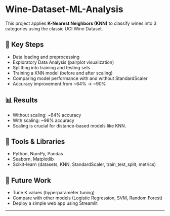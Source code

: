 # Wine-Dataset-ML-Analysis

This project applies **K-Nearest Neighbors (KNN)** to classify wines into 3 categories 
using the classic UCI Wine Dataset.

## 🔑 Key Steps
- Data loading and preprocessing
- Exploratory Data Analysis (pairplot visualization)
- Splitting into training and testing sets
- Training a KNN model (before and after scaling)
- Comparing model performance with and without StandardScaler
- Accuracy improvement from ~64% → ~90%

## 📊 Results
- Without scaling: ~64% accuracy
- With scaling: ~98% accuracy
- Scaling is crucial for distance-based models like KNN.

## 🚀 Tools & Libraries
- Python, NumPy, Pandas
- Seaborn, Matplotlib
- Scikit-learn (datasets, KNN, StandardScaler, train_test_split, metrics)

## 📌 Future Work
- Tune K values (hyperparameter tuning)
- Compare with other models (Logistic Regression, SVM, Random Forest)
- Deploy a simple web app using Streamlit

---
